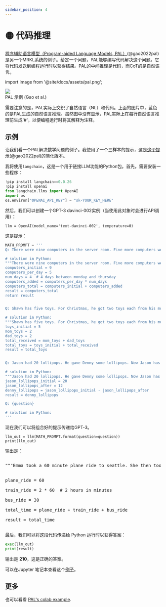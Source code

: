```yaml
---
sidebar_position: 4
---
```


# 🟡 代码推理

[程序辅助语言模型（Program-aided Language Models, PAL）](https://reasonwithpal.com)(@gao2022pal) 是另一个MRKL系统的例子。给定一个问题，PAL能够编写代码解决这个问题。它将代码发送到编程运行时以获得结果。PAL的中间推理是代码，而CoT的是自然语言。

import image from '@site/docs/assets/pal.png';

<div style={{textAlign: 'center'}}>
  <img src={image} style={{width: "500px"}} />
</div>

<div style={{textAlign: 'center'}}>
PAL 示例 (Gao et al.)
</div>

需要注意的是，PAL实际上交织了自然语言（NL）和代码。上面的图片中，蓝色的是PAL生成的自然语言推理。虽然图中没有显示，PAL实际上在每行自然语言推理前生成'\#'，以便编程运行时将其解释为注释。

## 示例

让我们看一个PAL解决数学问题的例子。我使用了一个三样本的提示，这是[这个提示](https://github.com/reasoning-machines/pal/blob/main/pal/prompt/math_prompts.py)(@gao2022pal)的简化版本。

我将使用`langchain`，这是一个用于链接LLM功能的Python包。首先，需要安装一些程序：

```python
!pip install langchain==0.0.26
!pip install openai
from langchain.llms import OpenAI
import os
os.environ["OPENAI_API_KEY"] = "sk-YOUR_KEY_HERE"
```

然后，我们可以创建一个GPT-3 davinci-002实例（当使用此对象时会进行API调用）：
```
llm = OpenAI(model_name='text-davinci-002', temperature=0)
```

这是提示：

```python
MATH_PROMPT = '''
Q: There were nine computers in the server room. Five more computers were installed each day, from monday to thursday. How many computers are now in the server room?

# solution in Python:
"""There were nine computers in the server room. Five more computers were installed each day, from monday to thursday. How many computers are now in the server room?"""
computers_initial = 9
computers_per_day = 5
num_days = 4  # 4 days between monday and thursday
computers_added = computers_per_day * num_days
computers_total = computers_initial + computers_added
result = computers_total
return result


Q: Shawn has five toys. For Christmas, he got two toys each from his mom and dad. How many toys does he have now?

# solution in Python:
"""Shawn has five toys. For Christmas, he got two toys each from his mom and dad. How many toys does he have now?"""
toys_initial = 5
mom_toys = 2
dad_toys = 2
total_received = mom_toys + dad_toys
total_toys = toys_initial + total_received
result = total_toys


Q: Jason had 20 lollipops. He gave Denny some lollipops. Now Jason has 12 lollipops. How many lollipops did Jason give to Denny?

# solution in Python:
"""Jason had 20 lollipops. He gave Denny some lollipops. Now Jason has 12 lollipops. How many lollipops did Jason give to Denny?"""
jason_lollipops_initial = 20
jason_lollipops_after = 12
denny_lollipops = jason_lollipops_initial - jason_lollipops_after
result = denny_lollipops

Q: {question}

# solution in Python:
'''
```

现在我们可以将组合好的提示传递给GPT-3。

```
llm_out = llm(MATH_PROMPT.format(question=question))
print(llm_out)
```

输出是：

<pre>
<span className="bluegreen-highlight">
"""Emma took a 60 minute plane ride to seattle. She then took a 2 hour train ride to portland, and then a 30 minute bus ride to vancouver. How long did it take her to get to vancouver?"""<br/>

plane_ride = 60<br/>
train_ride = 2 * 60  # 2 hours in minutes<br/>
bus_ride = 30<br/>
total_time = plane_ride + train_ride + bus_ride<br/>
result = total_time
</span>
</pre>

最后，我们可以将这段代码传递给 Python 运行时以获得答案：

```python
exec(llm_out)
print(result)
```

输出是 **210**，这是正确的答案。

可以在Jupyter 笔记本查看这个[例子](https://github.com/trigaten/Learn_Prompting/tree/main/docs/code_examples/PAL.ipynb)。
## 更多

也可以看看 [PAL's colab example](https://colab.research.google.com/drive/1u4_RsdI0E79PCMDdcPiJUzYhdnjoXeXc?usp=sharing#scrollTo=Ba0ycacK4i1V).
